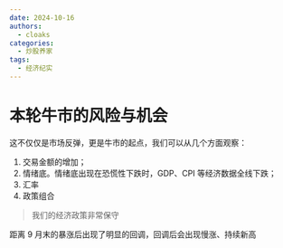 ```yaml
---
date: 2024-10-16
authors:
  - cloaks
categories:
  - 炒股养家
tags:
  - 经济纪实
---
```


# 本轮牛市的风险与机会

这不仅仅是市场反弹，更是牛市的起点，我们可以从几个方面观察：

1. 交易金额的增加；
2. 情绪底。情绪底出现在恐慌性下跌时，GDP、CPI 等经济数据全线下跌；
3. 汇率
4. 政策组合

> 我们的经济政策非常保守

距离 9 月末的暴涨后出现了明显的回调，回调后会出现慢涨、持续新高